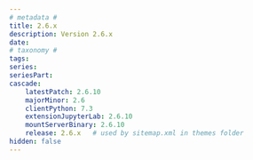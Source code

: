 ```yaml
---
# metadata # 
title: 2.6.x
description: Version 2.6.x 
date: 
# taxonomy #
tags:
series:
seriesPart:
cascade:
    latestPatch: 2.6.10
    majorMinor: 2.6
    clientPython: 7.3
    extensionJupyterLab: 2.6.10
    mountServerBinary: 2.6.10
    release: 2.6.x   # used by sitemap.xml in themes folder
hidden: false
---
```

